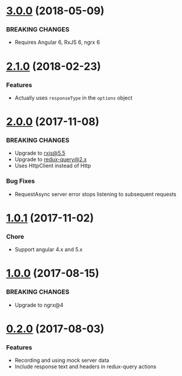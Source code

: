 <a name="3.0.0"></a>
# [3.0.0](https://github.com/isaacplmann/ngrx-query) (2018-05-09)


### BREAKING CHANGES

* Requires Angular 6, RxJS 6, ngrx 6


<a name="2.1.0"></a>
# [2.1.0](https://github.com/isaacplmann/ngrx-query) (2018-02-23)


### Features

* Actually uses `responseType` in the `options` object


<a name="2.0.0"></a>
# [2.0.0](https://github.com/isaacplmann/ngrx-query) (2017-11-08)


### BREAKING CHANGES

* Upgrade to rxjs@5.5
* Upgrade to redux-query@2.x
* Uses HttpClient instead of Http

### Bug Fixes

* RequestAsync server error stops listening to subsequent requests


<a name="1.0.1"></a>
# [1.0.1](https://github.com/isaacplmann/ngrx-query) (2017-11-02)


### Chore

* Support angular 4.x and 5.x


<a name="1.0.0"></a>
# [1.0.0](https://github.com/isaacplmann/ngrx-query) (2017-08-15)


### BREAKING CHANGES

* Upgrade to ngrx@4


<a name="0.2.0"></a>
# [0.2.0](https://github.com/isaacplmann/ngrx-query) (2017-08-03)


### Features

* Recording and using mock server data
* Include response text and headers in redux-query actions

